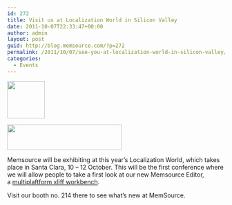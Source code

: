 ```yaml
---
id: 272
title: Visit us at Localization World in Silicon Valley
date: 2011-10-07T22:33:47+00:00
author: admin
layout: post
guid: http://blog.memsource.com/?p=272
permalink: /2011/10/07/see-you-at-localization-world-in-silicon-valley/
categories:
  - Events
---
```

[<img class=" size-full wp-image-273 alignleft" title="localizationWorldLogo" src="/wp-content/uploads/2011/10/localizationWorldLogo.jpg" alt="" width="87" height="86" />](/wp-content/uploads/2011/10/localizationWorldLogo.jpg)

[<img class=" size-full wp-image-274 alignleft" title="localizationWorldLogo-text" src="/wp-content/uploads/2011/10/localizationWorldLogo-text.gif" alt="" width="265" height="59" />](/wp-content/uploads/2011/10/localizationWorldLogo-text.gif)

Memsource will be exhibiting at this year&#8217;s Localization World, which takes place in Santa Clara, 10 &#8211; 12 October. This will be the first conference where we will allow people to take a first look at our new Memsource Editor, a [multiplaftform xliff workbench](/memsource-xliff-editor-first-impressions/).<!--more-->

Visit our booth no. 214 there to see what&#8217;s new at MemSource.